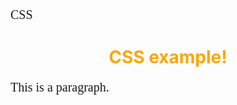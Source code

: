 CSS
<DOCTYPE html>
<html>
<head>
<style>
body
{
background-color#d0e4fe;
}
h1
{
color:orange;
text-align:center;
}
p
{
font-family:"Times New Roman";
font-size:20px;
}
</style>
</head>

<body>

<h1>CSS example!</h1>
<p> This is a paragraph.</p>

</body> 
</html>
